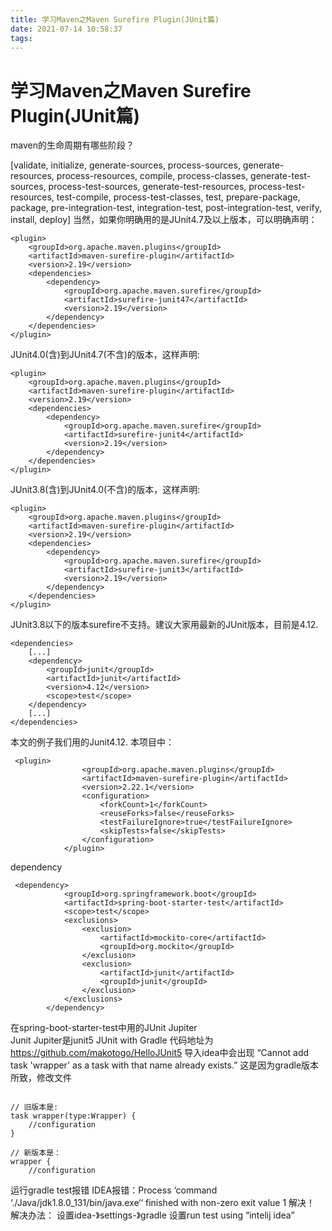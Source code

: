 ```yaml
---
title: 学习Maven之Maven Surefire Plugin(JUnit篇)
date: 2021-07-14 10:58:37
tags:
---
```

# 学习Maven之Maven Surefire Plugin(JUnit篇)
maven的生命周期有哪些阶段？
<!-- more -->
[validate, initialize, generate-sources, process-sources, generate-resources, process-resources, compile, process-classes, generate-test-sources, process-test-sources, generate-test-resources, process-test-resources, test-compile, process-test-classes, test, prepare-package, package, pre-integration-test, integration-test, post-integration-test, verify, install, deploy]
当然，如果你明确用的是JUnit4.7及以上版本，可以明确声明：
```
<plugin>
	<groupId>org.apache.maven.plugins</groupId>
	<artifactId>maven-surefire-plugin</artifactId>
	<version>2.19</version>
	<dependencies>
		<dependency>
			<groupId>org.apache.maven.surefire</groupId>
			<artifactId>surefire-junit47</artifactId>
			<version>2.19</version>
		</dependency>
	</dependencies>
</plugin>
```
JUnit4.0(含)到JUnit4.7(不含)的版本，这样声明:
```
<plugin>
	<groupId>org.apache.maven.plugins</groupId>
	<artifactId>maven-surefire-plugin</artifactId>
	<version>2.19</version>
	<dependencies>
		<dependency>
			<groupId>org.apache.maven.surefire</groupId>
			<artifactId>surefire-junit4</artifactId>
			<version>2.19</version>
		</dependency>
	</dependencies>
</plugin>
```
JUnit3.8(含)到JUnit4.0(不含)的版本，这样声明:
```
<plugin>
	<groupId>org.apache.maven.plugins</groupId>
	<artifactId>maven-surefire-plugin</artifactId>
	<version>2.19</version>
	<dependencies>
		<dependency>
			<groupId>org.apache.maven.surefire</groupId>
			<artifactId>surefire-junit3</artifactId>
			<version>2.19</version>
		</dependency>
	</dependencies>
</plugin>
```
JUnit3.8以下的版本surefire不支持。建议大家用最新的JUnit版本，目前是4.12.
```
<dependencies>
	[...]
    <dependency>
        <groupId>junit</groupId>
        <artifactId>junit</artifactId>
        <version>4.12</version>
        <scope>test</scope>
    </dependency>
	[...]        
</dependencies>
```
本文的例子我们用的Junit4.12.
本项目中：
```pom
 <plugin>
                <groupId>org.apache.maven.plugins</groupId>
                <artifactId>maven-surefire-plugin</artifactId>
                <version>2.22.1</version>
                <configuration>
                    <forkCount>1</forkCount>
                    <reuseForks>false</reuseForks>
                    <testFailureIgnore>true</testFailureIgnore>
                    <skipTests>false</skipTests>
                </configuration>
            </plugin>
```
dependency
```
 <dependency>
            <groupId>org.springframework.boot</groupId>
            <artifactId>spring-boot-starter-test</artifactId>
            <scope>test</scope>
            <exclusions>
                <exclusion>
                    <artifactId>mockito-core</artifactId>
                    <groupId>org.mockito</groupId>
                </exclusion>
                <exclusion>
                    <artifactId>junit</artifactId>
                    <groupId>junit</groupId>
                </exclusion>
            </exclusions>
        </dependency>
```
在spring-boot-starter-test中用的JUnit Jupiter        
Junit Jupiter是junit5
JUnit with Gradle
代码地址为
https://github.com/makotogo/HelloJUnit5
导入idea中会出现
“Cannot add task 'wrapper' as a task with that name already exists.”
这是因为gradle版本所致，修改文件
```

// 旧版本是:
task wrapper(type:Wrapper) {
    //configuration
}
 
// 新版本是：
wrapper {
    //configuration

```
运行gradle test报错
IDEA报错：Process ‘command ‘./Java/jdk1.8.0_131/bin/java.exe‘‘ finished with non-zero exit value 1 解决！
解决办法：
设置idea-》settings-》gradle 
设置run test using “intelij idea”